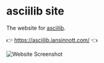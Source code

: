 # asciilib site

The website for [asciilib](https://github.com/iansinnott/asciilib).

👉 <https://asciilib.iansinnott.com/> 👈

![Website Screenshot](https://dropsinn.s3.amazonaws.com/Kapture%202017-07-24%20at%2015.53.28.gif)

